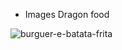 * Images Dragon food



![burguer-e-batata-frita](https://github.com/Everton10info/imagens/assets/64455494/a10d2602-7500-4c1a-95b2-72ff9070b096)
